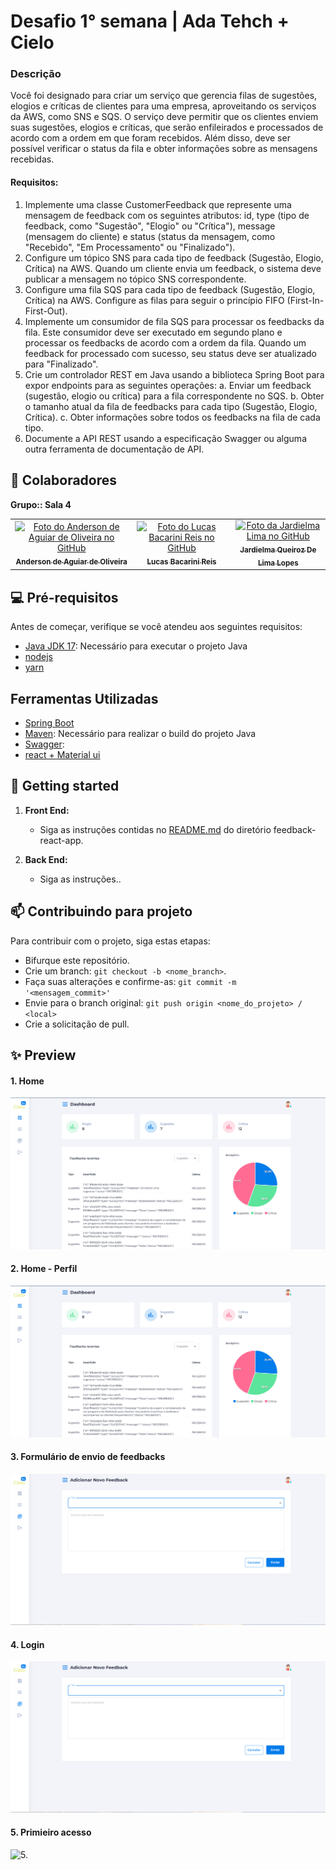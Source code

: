# Desafio 1° semana | Ada Tehch + Cielo


### Descrição <br>
Você foi designado para criar um serviço que gerencia filas de sugestões, elogios e críticas de
clientes para uma empresa, aproveitando os serviços da AWS, como SNS e SQS. O serviço deve
permitir que os clientes enviem suas sugestões, elogios e críticas, que serão enfileirados e
processados de acordo com a ordem em que foram recebidos. Além disso, deve ser possível
verificar o status da fila e obter informações sobre as mensagens recebidas.

#### Requisitos:
  1. Implemente uma classe CustomerFeedback que represente uma mensagem de
feedback com os seguintes atributos: id, type (tipo de feedback, como "Sugestão",
"Elogio" ou "Crítica"), message (mensagem do cliente) e status (status da mensagem,
como "Recebido", "Em Processamento" ou "Finalizado").
  2. Configure um tópico SNS para cada tipo de feedback (Sugestão, Elogio, Crítica) na
AWS. Quando um cliente envia um feedback, o sistema deve publicar a mensagem no
tópico SNS correspondente.
  3. Configure uma fila SQS para cada tipo de feedback (Sugestão, Elogio, Crítica) na AWS.
Configure as filas para seguir o princípio FIFO (First-In-First-Out).
  4. Implemente um consumidor de fila SQS para processar os feedbacks da fila. Este
consumidor deve ser executado em segundo plano e processar os feedbacks de acordo
com a ordem da fila. Quando um feedback for processado com sucesso, seu status
deve ser atualizado para "Finalizado".
  5. Crie um controlador REST em Java usando a biblioteca Spring Boot para expor
endpoints para as seguintes operações:
    a. Enviar um feedback (sugestão, elogio ou crítica) para a fila correspondente no
SQS.
    b. Obter o tamanho atual da fila de feedbacks para cada tipo (Sugestão, Elogio,
Crítica).
    c. Obter informações sobre todos os feedbacks na fila de cada tipo.
  6. Documente a API REST usando a especificação Swagger ou alguma outra ferramenta
de documentação de API.

## 🤝 Colaboradores
**Grupo:: Sala 4**<br>
<table>
  <tr>
    <td align="center">
      <a href="https://github.com/andersonaoliveira">
        <img src="https://avatars.githubusercontent.com/u/90530503?v=4" width="100px;" alt="Foto do Anderson de Aguiar de Oliveira no GitHub"/><br>        
        <sub>
          <b>Anderson de Aguiar de Oliveira</b>
        </sub>
      </a>
    </td>
    <td align="center">
      <a href="https://github.com/Lucasbacarinireis">
        <img src="https://avatars.githubusercontent.com/u/100075142?v=4" width="100px;" alt="Foto do Lucas Bacarini Reis no GitHub"/><br>
        <sub>
          <b>Lucas Bacarini Reis</b>
        </sub>
      </a>
    </td>
    <td align="center">
      <a href="https://github.com/JardielmaQueiroz">
        <img src="https://avatars.githubusercontent.com/u/18507854?v=4" width="100px;" alt="Foto da Jardielma Lima no GitHub"/><br>
        <sub>
          <b>Jardielma Queiroz De Lima Lopes </b>
        </sub>
      </a>
    </td>
  </tr>
</table>

## 💻 Pré-requisitos

Antes de começar, verifique se você atendeu aos seguintes requisitos:

- [Java JDK 17](https://www.oracle.com/java/technologies/javase/jdk17-archive-downloads.html): Necessário para executar o projeto Java
- [nodejs](https://nodejs.org/pt-br/download)
- [yarn](https://classic.yarnpkg.com/lang/en/docs/install/#windows-stable)
  
## Ferramentas Utilizadas

- [Spring Boot](https://spring.io/)
- [Maven](https://maven.apache.org/): Necessário para realizar o build do projeto Java
- [Swagger](https://editor.swagger.io/):
- [react + Material ui](https://react.dev/) 

## 🚀 Getting started 

1. **Front End:**
   - Siga as instruções contidas no [README.md](https://github.com/Lucasbacarinireis/DesafioAdaSemana1/tree/main/feedback-react-app) do diretório feedback-react-app.
  
     
2. **Back End:**
      - Siga as instruções..
  

 ## 📫 Contribuindo para projeto

Para contribuir com o projeto, siga estas etapas:

- Bifurque este repositório.
- Crie um branch: `git checkout -b <nome_branch>`.
- Faça suas alterações e confirme-as: `git commit -m '<mensagem_commit>'`
- Envie para o branch original: `git push origin <nome_do_projeto> / <local>`
- Crie a solicitação de pull.

## ✨ Preview

  #### 1. Home
  ![1. Home](<Imagens/1. home.png>)


  #### 2. Home - Perfil
  ![2. Home](<Imagens/1. home.png>)

  #### 3. Formulário de envio de feedbacks
  ![3.](<Imagens/1.1 form cadastro.png>)

  #### 4. Login
  ![4.](<Imagens/1.1 form cadastro.png>)

  #### 5. Primieiro acesso
  ![5.](<Imagens/4. cadastrar usuário.png>)
